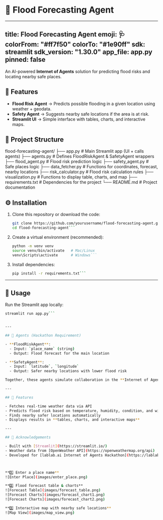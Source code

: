 # 🌊 Flood Forecasting Agent

---
title: Flood Forecasting Agent
emoji: 🩺
colorFrom: "#ff7f50"
colorTo: "#1e90ff"
sdk: streamlit
sdk_version: "1.30.0"
app_file: app.py
pinned: false
---

An AI-powered **Internet of Agents** solution for predicting flood risks and locating nearby safe places.

## 🚀 Features
- **Flood Risk Agent** → Predicts possible flooding in a given location using weather + geodata.
- **Safety Agent** → Suggests nearby safe locations if the area is at risk.
- **Streamlit UI** → Simple interface with tables, charts, and interactive maps.

## 📂 Project Structure

flood-forecasting-agent/
├── app.py                # Main Streamlit app (UI + calls agents)
├── agents.py             # Defines FloodRiskAgent & SafetyAgent wrappers
├── flood_agent.py        # Flood risk prediction logic
├── safety_agent.py       # Safe places logic
├── data_fetcher.py       # Functions for coordinates, forecast, nearby locations
├── risk_calculator.py    # Flood risk calculation rules
├── visualization.py      # Functions to display table, charts, and map
├── requirements.txt      # Dependencies for the project
└── README.md             # Project documentation

## ⚙️ Installation

1. Clone this repository or download the code:  
   ```bash
   git clone https://github.com/yourusername/flood-forecasting-agent.git
   cd flood-forecasting-agent```
   
2. Create a virtual environment (recommended):  
   ```bash
   python -m venv venv
   source venv/bin/activate   # Mac/Linux
   venv\Scripts\activate      # Windows```
3. Install dependencies:  
   ```bash
   pip install -r requirements.txt```


---

## 🚀 Usage

Run the Streamlit app locally:  
```bash
streamlit run app.py```


---

## 🧩 Agents (Hackathon Requirement)

- **FloodRiskAgent**:  
  - Input: `place_name` (string)  
  - Output: Flood forecast for the main location  

- **SafetyAgent**:  
  - Input: `latitude`, `longitude`  
  - Output: Safer nearby locations with lower flood risk  

Together, these agents simulate collaboration in the **Internet of Agents** ecosystem.

---

## 🌟 Features

- Fetches real-time weather data via API  
- Predicts flood risk based on temperature, humidity, condition, and wind speed  
- Finds nearby safer locations automatically  
- Displays results in **tables, charts, and interactive maps**  

---

## 🙌 Acknowledgements

- Built with [Streamlit](https://streamlit.io/)  
- Weather data from [OpenWeather API](https://openweathermap.org/api)  
- Developed for [lablab.ai Internet of Agents Hackathon](https://lablab.ai/event/internet-of-agents)



**1️⃣ Enter a place name**  
![Enter Place](images/enter_place.png)

**2️⃣ Flood forecast table & charts**  
![Forecast Table](images/forecast_table.png)  
![Forecast Charts](images/forecast_chart1.png)
![Forecast Charts](images/forecast_chart2.png)

**3️⃣ Interactive map with nearby safe locations**  
![Map View](images/map_view.png)

